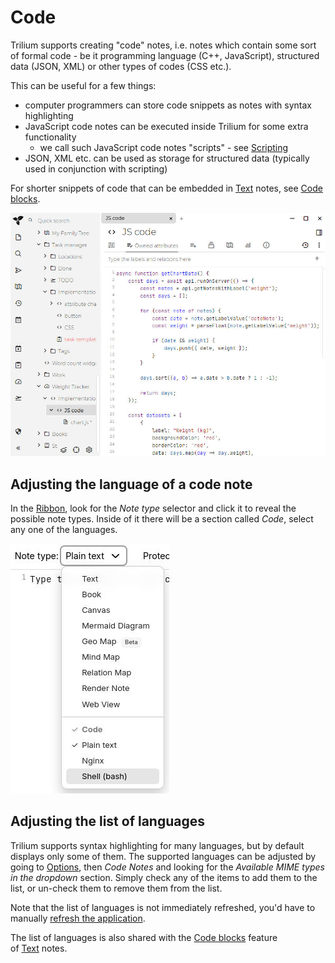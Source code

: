 # Code
Trilium supports creating "code" notes, i.e. notes which contain some sort of formal code - be it programming language (C++, JavaScript), structured data (JSON, XML) or other types of codes (CSS etc.).

This can be useful for a few things:

*   computer programmers can store code snippets as notes with syntax highlighting
*   JavaScript code notes can be executed inside Trilium for some extra functionality
    *   we call such JavaScript code notes "scripts" - see <a class="reference-link" href="../Scripting.md">Scripting</a>
*   JSON, XML etc. can be used as storage for structured data (typically used in conjunction with scripting)

For shorter snippets of code that can be embedded in [Text](Text.md) notes, see [Code blocks](Text/Developer-specific%20formatting/Code%20blocks.md).

![](Code_image.png)

## Adjusting the language of a code note

In the [Ribbon](../Basic%20Concepts%20and%20Features/UI%20Elements/Ribbon.md), look for the _Note type_ selector and click it to reveal the possible note types. Inside of it there will be a section called _Code_, select any one of the languages.

![](1_Code_image.png)

## Adjusting the list of languages

Trilium supports syntax highlighting for many languages, but by default displays only some of them. The supported languages can be adjusted by going to [Options](../Basic%20Concepts%20and%20Features/UI%20Elements/Options.md), then _Code Notes_ and looking for the _Available MIME types in the dropdown_ section. Simply check any of the items to add them to the list, or un-check them to remove them from the list.

Note that the list of languages is not immediately refreshed, you'd have to manually [refresh the application](../Troubleshooting/Refreshing%20the%20application.md).

The list of languages is also shared with the [Code blocks](Text/Developer-specific%20formatting/Code%20blocks.md) feature of [Text](Text.md) notes.